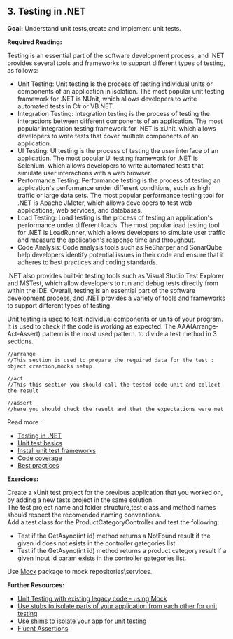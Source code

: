 ## 3. Testing in .NET

**Goal:** Understand unit tests,create and implement unit tests.
 
**Required Reading:**

Testing is an essential part of the software development process, and .NET provides several tools and frameworks to support different types of testing, as follows:
 - Unit Testing: Unit testing is the process of testing individual units or components of an application in isolation. The most popular unit testing framework for .NET is NUnit, which allows developers to write automated tests in C# or VB.NET.
 - Integration Testing: Integration testing is the process of testing the interactions between different components of an application. The most popular integration testing framework for .NET is xUnit, which allows developers to write tests that cover multiple components of an application.
- UI Testing: UI testing is the process of testing the user interface of an application. The most popular UI testing framework for .NET is Selenium, which allows developers to write automated tests that simulate user interactions with a web browser.
- Performance Testing: Performance testing is the process of testing an application's performance under different conditions, such as high traffic or large data sets. The most popular performance testing tool for .NET is Apache JMeter, which allows developers to test web applications, web services, and databases.
- Load Testing: Load testing is the process of testing an application's performance under different loads. The most popular load testing tool for .NET is LoadRunner, which allows developers to simulate user traffic and measure the application's response time and throughput.
 - Code Analysis: Code analysis tools such as ReSharper and SonarQube help developers identify potential issues in their code and ensure that it adheres to best practices and coding standards.

.NET also provides built-in testing tools such as Visual Studio Test Explorer and MSTest, which allow developers to run and debug tests directly from within the IDE. Overall, testing is an essential part of the software development process, and .NET provides a variety of tools and frameworks to support different types of testing.

Unit testing is used to test individual components or units of your program.
It is used to check if the code is working as expected.
The AAA(Arrange-Act-Assert) pattern is the most used pattern. to divide a test method in 3 sections.
 
 	//arrange  
 	//This section is used to prepare the required data for the test : object creation,mocks setup  

 	//act  
 	//This this section you should call the tested code unit and collect the result  

 	//assert  
 	//here you should check the result and that the expectations were met  

Read more :
  - [Testing in .NET](https://learn.microsoft.com/en-us/dotnet/core/testing/)
  - [Unit test basics](https://learn.microsoft.com/en-us/visualstudio/test/unit-test-basics?view=vs-2022)
  - [Install unit test frameworks](https://learn.microsoft.com/en-us/visualstudio/test/install-third-party-unit-test-frameworks?view=vs-2022)
  - [Code coverage](https://learn.microsoft.com/en-us/visualstudio/test/using-code-coverage-to-determine-how-much-code-is-being-tested?view=vs-2022&tabs=csharp)
  - [Best practices](https://learn.microsoft.com/en-us/dotnet/core/testing/unit-testing-best-practices)

**Exercices:**

Create a xUnit test project for the previous application that you worked on, by adding a new tests project in the same solution.  
The test project name and folder structure,test class and method names should respect the recomended naming conventions.  
Add a test class for the ProductCategoryController and test the following:   
 - Test if the GetAsync(int id) method returns a NotFound result if the given id does not esists in the controller gategories list.  
 - Test if the GetAsync(int id) method returns a product category result if a given input id param exists in the controller gategories list.     

Use [Mock](https://learn.microsoft.com/en-us/aspnet/core/mvc/controllers/testing?view=aspnetcore-7.0) package to mock repositories\services.  

**Further Resources:**

 - [Unit Testing with existing legacy code - using Mock](https://learn.microsoft.com/en-us/shows/visual-studio-toolbox/unit-testing-existing-code)  
 - [Use stubs to isolate parts of your application from each other for unit testing](https://learn.microsoft.com/en-us/visualstudio/test/using-stubs-to-isolate-parts-of-your-application-from-each-other-for-unit-testing?view=vs-2022&tabs=csharp)    
 - [Use shims to isolate your app for unit testing](https://learn.microsoft.com/en-us/visualstudio/test/using-shims-to-isolate-your-application-from-other-assemblies-for-unit-testing?view=vs-2022&tabs=csharp)  
 - [Fluent  Assertions](https://www.youtube.com/watch?v=MJhQCMnRggs)    
